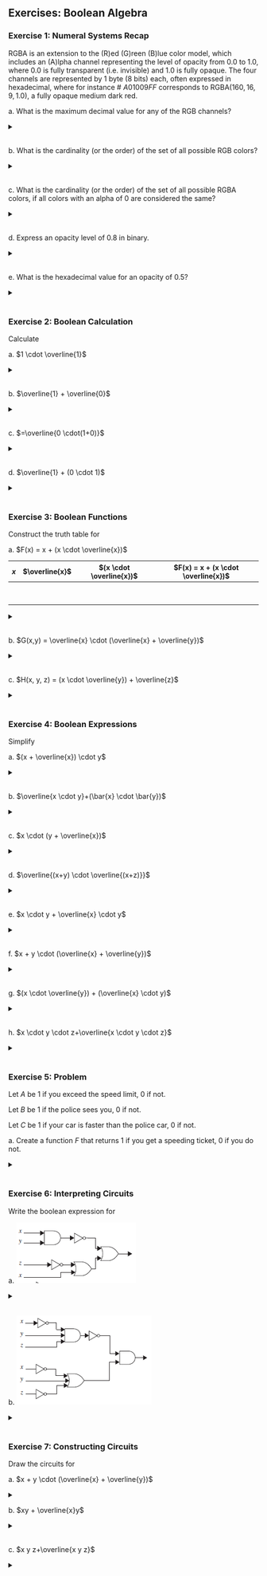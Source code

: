 ## Exercises: Boolean Algebra

### Exercise 1: Numeral Systems Recap

RGBA is an extension to the (R)ed (G)reen (B)lue color model, which includes an (A)lpha channel representing the level of opacity from $0.0$ to $1.0$, where $0.0$ is fully transparent (i.e. invisible) and $1.0$ is fully opaque.
The four channels are represented by 1 byte (8 bits) each, often expressed in hexadecimal, where for instance # $A01009FF$ corresponds to RGBA($160, 16, 9, 1.0$), a fully opaque medium dark red.

a. What is the maximum decimal value for any of the RGB channels?
<details>
<br>
<summary> </summary>
$255$
</details>
<br>

b. What is the cardinality (or the order) of the set of all possible RGB colors?
<details>
<br>
<summary> </summary>
$16^{6} = 16 777 216$
</details>
<br>

c. What is the cardinality (or the order) of the set of all possible RGBA colors, if all colors with an alpha of $0$ are considered the same?
<details>
<br>
<summary> </summary>
$16^{6} \cdot (16^2-1) + 1 = 16 777 216 \cdot 255 + 1 = 4 278 190 081$
</details>
<br>

d. Express an opacity level of $0.8$ in binary.
<details>
<br>
<summary> </summary>
$255 \cdot 0.8 = 204_{10} = 11001100_2$
</details>
<br>

e. What is the hexadecimal value for an opacity of $0.5$?
<details>
<br>
<summary> </summary>
$\approx 79$ or $80$
</details>
<br>

### Exercise 2: Boolean Calculation

Calculate

a. $1 \cdot \overline{1}$  
<details>
<br>
<summary> </summary>
$0$
</details>
<br>

b. $\overline{1} + \overline{0}$  
<details>
<br>
<summary> </summary>
$1$
</details>
<br>

c. $=\overline{0 \cdot(1+0)}$
<details>
<br>
<summary> </summary>
$1$
</details>
<br>

d. $\overline{1} + (0 \cdot 1)$  
<details>
<br>
<summary> </summary>
$0$
</details>
<br>

### Exercise 3: Boolean Functions
Construct the truth table for

a. $F(x) = x + (x \cdot \overline{x})$

| $x$ | $\overline{x}$ | $(x \cdot \overline{x})$ | $F(x) = x + (x \cdot \overline{x})$ |
|:-:|:------------------:|:--------------------------:|:---------------------------------------:|
|  |         &nbsp;          |                         |                                     |
|  |         &nbsp;          |                          |                                     |

<details>
<br>
<summary> </summary>

| $x$ | $\overline{x}$ | $(x \cdot \overline{x})$ | $F(x) = x + (x \cdot \overline{x})$ |
|:-:|:------------------:|:--------------------------:|:---------------------------------------:|
| 0 |         1          |             0              |                   0                    |
| 1 |         0          |             0              |                   1                    |

</details>
<br>

b. $G(x,y) = \overline{x} \cdot (\overline{x} + \overline{y})$

<details>
<br>
<summary> </summary>

| $x$ | $y$ | $\overline{x}$ | $\overline{y}$ | $(\overline{x} + \overline{y})$ | $G(x,y)=\overline{x} \cdot (\overline{x} + \overline{y})$ |
|:-:|:-:|:------------------:|:------------------:|:--------------------------------:|:------------------------------------------------------------:|
| 0 | 0 |         1          |         1          |               1                |                              1                               |
| 0 | 1 |         1          |         0          |               1                |                              1                               |
| 1 | 0 |         0          |         1          |               1                |                              0                               |
| 1 | 1 |         0          |         0          |               0                |                              0                               |

</details>
<br>

c. $H(x, y, z) = (x \cdot \overline{y}) + \overline{z}$

<details>
<br>
<summary> </summary>

| $x$ | $y$ | $z$ | $\overline{y}$ | $\overline{z}$ | $(x \cdot \overline{y})$ | $H(x,y,z)=(x \cdot \overline{y}) + \overline{z}$ |
|:-:|:-:|:-:|:------------------:|:------------------:|:--------------------------:|:--------------------------------------------------------:|
| 0 | 0 | 0 |         1          |         1          |             0              |                            1                             |
| 0 | 0 | 1 |         1          |         0          |             0              |                            0                             |
| 0 | 1 | 0 |         0          |         1          |             0              |                            1                             |
| 0 | 1 | 1 |         0          |         0          |             0              |                            0                             |
| 1 | 0 | 0 |         1          |         1          |             1              |                            1                             |
| 1 | 0 | 1 |         1          |         0          |             1              |                            1                             |
| 1 | 1 | 0 |         0          |         1          |             0              |                            1                             |
| 1 | 1 | 1 |         0          |         0          |             0              |                            0                             |

</details>
<br>

### Exercise 4: Boolean Expressions

Simplify

a. $(x + \overline{x}) \cdot y$  
<details>
<br>
<summary> </summary>
$y$
</details>
<br>

b. $\overline{x \cdot y}+(\bar{x} \cdot \bar{y})$
<details>
<br>
<summary> </summary>
$\overline{xy}$
</details>
<br>

c. $x \cdot (y + \overline{x})$  
<details>
<br>
<summary> </summary>
$x \cdot y$
</details>
<br>

d. $\overline{(x+y) \cdot \overline{(x+z)}}$
<details>
<br>
<summary> </summary>
$x + \overline{y} + z$
</details>
<br>

e. $x \cdot y + \overline{x} \cdot y$  
<details>
<br>
<summary> </summary>
$y$
</details>
<br>

f. $x + y \cdot (\overline{x} + \overline{y})$
<details>
<br>
<summary> </summary>
$x + y$
</details>
<br>

g. $(x \cdot \overline{y}) + (\overline{x} \cdot y)$  
<details>
<br>
<summary> </summary>

$(x \cdot \overline{y}) + (\overline{x} \cdot y)$

</details>
<br>

h. $x \cdot y \cdot z+\overline{x \cdot y \cdot z}$
<details>
<br>
<summary> </summary>
$1$
</details>
<br>

### Exercise 5: Problem

Let $A$ be 1 if you exceed the speed limit, 0 if not.

Let $B$ be 1 if the police sees you, 0 if not.

Let $C$ be 1 if your car is faster than the police car, 0 if not.

a. Create a function $F$ that returns 1 if you get a speeding ticket, 0 if you do not.
<details>
<br>
<summary> </summary>
$F(A,B,C) = A \cdot B \cdot \overline{C}$

$F(A,B,C) = A \cdot B \cdot 1$ if you are not into car chases.
</details>
<br>

### Exercise 6: Interpreting Circuits

Write the boolean expression for

a. <img src="https://github.com/jakobmwang/MSE1/blob/main/src/circuit3.png">
<details>
<br>
<summary> </summary>

$\overline{x \cdot y}+(\overline{z}+x)$

</details>
<br>

b. <img src="https://github.com/jakobmwang/MSE1/blob/main/src/circuit4.png">
<details>
<br>
<summary> </summary>

$\overline{\bar{x} \cdot y z} \cdot(\bar{x}+y+\bar{z})$

</details>
<br>

### Exercise 7: Constructing Circuits

Draw the circuits for

a. $x + y \cdot (\overline{x} + \overline{y})$

<details>
<summary> </summary>
<img src="https://github.com/jakobmwang/MSE1/blob/main/src/circuit5.png" width="500">
</details>


b. $xy + \overline{x}y$
<details>
<br>
<summary> </summary>
<img src="https://github.com/jakobmwang/MSE1/blob/main/src/circuit6.png" width = "400">
</details>
<br>

c. $x y z+\overline{x y z}$
<details>
<br>
<summary> </summary>
<img src="https://github.com/jakobmwang/MSE1/blob/main/src/circuit7.png" width = "400">
</details>
<br>
